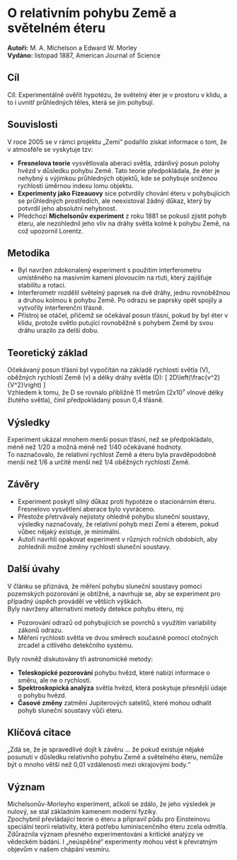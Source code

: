# O relativním pohybu Země a světelném éteru

**Autoři:** M. A. Michelson a Edward W. Morley  
**Vydáno:** listopad 1887, American Journal of Science

## Cíl

Cíl: Experimentálně ověřit hypotézu, že světelný éter je v prostoru v klidu, a to i uvnitř průhledných těles, která se jím pohybují.

## Souvislosti

V roce 2005 se v rámci projektu „Zemi“ podařilo získat informace o tom, že v atmosféře se vyskytuje tzv:

- **Fresnelova teorie** vysvětlovala aberaci světla, zdánlivý posun polohy hvězd v důsledku pohybu Země. Tato teorie předpokládala, že éter je nehybný s výjimkou průhledných objektů, kde se pohybuje sníženou rychlostí úměrnou indexu lomu objektu.
- **Experimenty jako Fizeauovy** sice potvrdily chování éteru v pohybujících se průhledných prostředích, ale neexistoval žádný důkaz, který by potvrdil jeho absolutní nehybnost.
- Předchozí **Michelsonův experiment** z roku 1881 se pokusil zjistit pohyb éteru, ale nezohlednil jeho vliv na dráhy světla kolmé k pohybu Země, na což upozornil Lorentz.

## Metodika

- Byl navržen zdokonalený experiment s použitím interferometru umístěného na masivním kameni plovoucím na rtuti, který zajišťuje stabilitu a rotaci.
- Interferometr rozdělil světelný paprsek na dvě dráhy, jednu rovnoběžnou a druhou kolmou k pohybu Země. Po odrazu se paprsky opět spojily a vytvořily interferenční třásně.
- Přístroj se otáčel, přičemž se očekával posun třásní, pokud by byl éter v klidu, protože světlo putující rovnoběžně s pohybem Země by svou dráhu urazilo za delší dobu.

## Teoretický základ

Očekávaný posun třásní byl vypočítán na základě rychlosti světla (V), oběžných rychlostí Země (v) a délky dráhy světla (D): 
\[ 2D\left(\frac{v^2}{V^2}\right) \]  
Vzhledem k tomu, že D se rovnalo přibližně 11 metrům (2x10⁷ vlnové délky žlutého světla), činil předpokládaný posun 0,4 třásně.

## Výsledky

Experiment ukázal mnohem menší posun třásní, než se předpokládalo, méně než 1/20 a možná méně než 1/40 očekávané hodnoty.  
To naznačovalo, že relativní rychlost Země a éteru byla pravděpodobně menší než 1/6 a určitě menší než 1/4 oběžných rychlostí Země.

## Závěry

- Experiment poskytl silný důkaz proti hypotéze o stacionárním éteru. Fresnelovo vysvětlení aberace bylo vyvráceno.
- Přestože přetrvávaly nejistoty ohledně pohybu sluneční soustavy, výsledky naznačovaly, že relativní pohyb mezi Zemí a éterem, pokud vůbec nějaký existuje, je minimální.
- Autoři navrhli opakovat experiment v různých ročních obdobích, aby zohlednili možné změny rychlosti sluneční soustavy.

## Další úvahy

V článku se přiznává, že měření pohybu sluneční soustavy pomocí pozemských pozorování je obtížné, a navrhuje se, aby se experiment pro případný úspěch prováděl ve větších výškách.  
Byly navrženy alternativní metody detekce pohybu éteru, mj:
- Pozorování odrazů od pohybujících se povrchů s využitím variability zákonů odrazu.
- Měření rychlosti světla ve dvou směrech současně pomocí otočných zrcadel a citlivého detekčního systému.

Byly rovněž diskutovány tři astronomické metody:
- **Teleskopické pozorování** pohybu hvězd, které nabízí informace o směru, ale ne o rychlosti.
- **Spektroskopická analýza** světla hvězd, která poskytuje přesnější údaje o pohybu hvězd.
- **Časové změny** zatmění Jupiterových satelitů, které mohou odhalit pohyb sluneční soustavy vůči éteru.

## Klíčová citace

„Zdá se, že je spravedlivé dojít k závěru ... že pokud existuje nějaké posunutí v důsledku relativního pohybu Země a světelného éteru, nemůže být o mnoho větší než 0,01 vzdálenosti mezi okrajovými body.“

## Význam

Michelsonův-Morleyho experiment, ačkoli se zdálo, že jeho výsledek je nulový, se stal základním kamenem moderní fyziky.  
Zpochybnil převládající teorie o éteru a připravil půdu pro Einsteinovu speciální teorii relativity, která potřebu luminiscenčního éteru zcela odmítla.  
Zdůraznila význam přesného experimentování a kritické analýzy ve vědeckém bádání. I „neúspěšné“ experimenty mohou vést k převratným objevům v našem chápání vesmíru.
